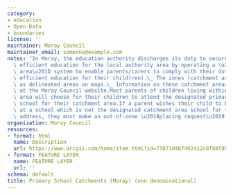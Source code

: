 ```yaml
---
category:
- education
- Open Data
- boundaries
license: ''
maintainer: Moray Council
maintainer_email: someone@example.com
notes: "In Moray, the education authority discharges its duty to secure adequate and\
  \ efficient education for the local authority area by operating a \u201Ccatchment\
  \ area\u201D system to enable parents/carers to comply with their duty to provide\
  \ efficient education for their child(ren).\_ The zones (catchment areas) are shown\
  \ as delineated areas on maps.\_ Information on these catchment areas is available\
  \ at the Moray Council website.Most parents of children living within the catchment\
  \ area will choose for their children to attend the designated primary and secondary\
  \ school for their catchment area.If a parent wishes their child to be enrolled\
  \ at a school which is not the designated catchment area school for their postal\
  \ address, they must make an out-of-zone \u2018placing request\u2019.\_ "
organization: Moray Council
resources:
- format: html
  name: Description
  url: https://www.arcgis.com/home/item.html?id=73871d46f492412c8f88fd6159553a20
- format: FEATURE LAYER
  name: FEATURE LAYER
  url: ''
schema: default
title: Primary School Catchments (Moray) (non denominational)
---
```

